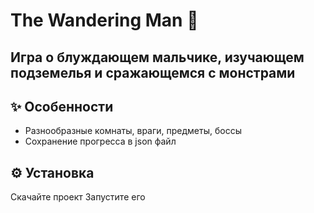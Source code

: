 # The Wandering Man 🚀

Игра о блуждающем мальчике, изучающем подземелья и сражающемся с монстрами
---

## ✨ Особенности
- Разнообразные комнаты, враги, предметы, боссы
- Сохранение прогресса в json файл

## ⚙️ Установка
Скачайте проект
Запустите его

